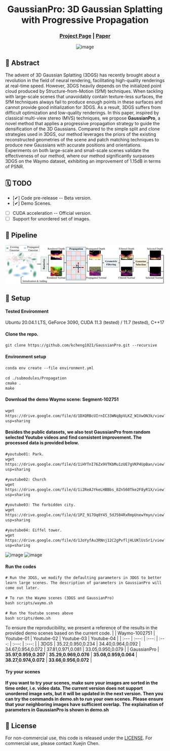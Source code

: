 <div align="center">

  <h1 align="center">GaussianPro: 3D Gaussian Splatting with Progressive Propagation</h1>

### [Project Page](https://kcheng1021.github.io/gaussianpro.github.io/) | [Paper](https://arxiv.org/abs/2402.14650)

</div>

<div align="center">
<img width="800" alt="image" src="figs/comparison.gif">
</div>

## 📖 Abstract

The advent of 3D Gaussian Splatting (3DGS) has recently brought about a revolution in the field of neural rendering, facilitating high-quality renderings at real-time speed. However, 3DGS heavily depends on the initialized point cloud produced by Structure-from-Motion (SfM) techniques.
When tackling with large-scale scenes that unavoidably contain texture-less surfaces, the SfM techniques always fail to produce enough points in these surfaces and cannot provide good initialization for 3DGS. As a result, 3DGS suffers from difficult optimization and low-quality renderings.
In this paper, inspired by classical multi-view stereo (MVS) techniques, we propose **GaussianPro**, a novel method that applies a progressive propagation strategy to guide the densification of the 3D Gaussians. 
Compared to the simple split and clone strategies used in 3DGS, our method leverages the priors of the existing reconstructed geometries of the scene and patch matching techniques to produce new Gaussians with accurate positions and orientations.
Experiments on both large-scale and small-scale scenes validate the effectiveness of our method, where our method significantly surpasses 3DGS on the Waymo dataset, exhibiting an improvement of 1.15dB in terms of PSNR.


## 🗓️ TODO
- [✔] Code pre-release -- Beta version. 
- [✔] Demo Scenes.
- [ ] CUDA acceleration -- Official version.
- [ ] Support for unordered set of images.

## 🚀 Pipeline

<div align="center">
<img width="800" alt="image" src="figs/pipeline.png">
</div>


## 🚀 Setup
#### Tested Environment
Ubuntu 20.04.1 LTS, GeForce 3090, CUDA 11.3 (tested) / 11.7 (tested), C++17

#### Clone the repo.
```
git clone https://github.com/kcheng1021/GaussianPro.git --recursive
```

#### Environment setup 
```
conda env create --file environment.yml

cd ./submodules/Propagation
cmake .
make
```

#### Download the demo Waymo scene: Segment-102751
```
wget https://drive.google.com/file/d/1DXQRBcUIrnIC33WNq8pVLKZ_W1VwON3k/view?usp=sharing
```

#### Besides the public datasets, we also test GaussianPro from random selected Youtube videos and find consistent improvement. The processed data is provided below. 

```
#youtube01: Park.
wget https://drive.google.com/file/d/1iHYTnI76Zx9VTKbMu1zUE7gVKP4UpBan/view?usp=sharing

#youtube02: Church
wget https://drive.google.com/file/d/1i2ReAJYkeLHBBbs_8Zn560Tke2F8yR1X/view?usp=sharing

#youtube03: The forbidden city.
wget https://drive.google.com/file/d/1PZ_917Oq0Y45_5dJ504RxRmpUnewYmyn/view?usp=sharing

#youtube04: Eiffel tower.
wget https://drive.google.com/file/d/1JoYyfAu3RNnj12C2gPvfljHLUKlUsSr1/view?usp=sharing
```

![image](https://github.com/kcheng1021/GaussianPro/blob/main/figs/output.gif)
![image](https://github.com/kcheng1021/GaussianPro/blob/main/figs/output2.gif)

#### Run the codes 
```
# Run the 3DGS, we modify the defaulting parameters in 3DGS to better learn large scenes. The description of parameters in GaussianPro will come out later.

# To run the Waymo scenes (3DGS and GaussianPro)
bash scripts/waymo.sh

# Run the Youtube scenes above 
bash scripts/demo.sh
```

To ensure the reproducibility, we present a reference of the results in the provided demo scenes based on the current code.
|  | Waymo-1002751 | Youtube-01 | Youtube-02 | Youtube-03 | Youtube-04 |
| :--- | :---: | :---: | :---: | :---: | :---: | 
| 3DGS | 35.22,0.950,0.234 | 34.40,0.964,0.092 | 34.67,0.954,0.072 | 37.81,0.971,0.081 | 33.05,0.950,0.079 |
| GaussianPro | **35.97,0.959,0.207** | **35.29,0.969,0.076** | **35.08,0.959,0.064** | **38.27,0.974,0.072** | **33.66,0.956,0.072** |

#### Try your scenes

**If you want to try your scenes, make sure your images are sorted in the time order, i.e. video data. The current version does not support unordered image sets, but it 
will be updated in the next version. Then you can try the commands in demo.sh to run your own scenes.**
**Please ensure that your neighboring images have sufficient overlap.**
**The explaination of parameters in GaussianPro is shown in demo.sh**

## 🎫 License

For non-commercial use, this code is released under the [LICENSE](LICENSE).
For commercial use, please contact Xuejin Chen.




